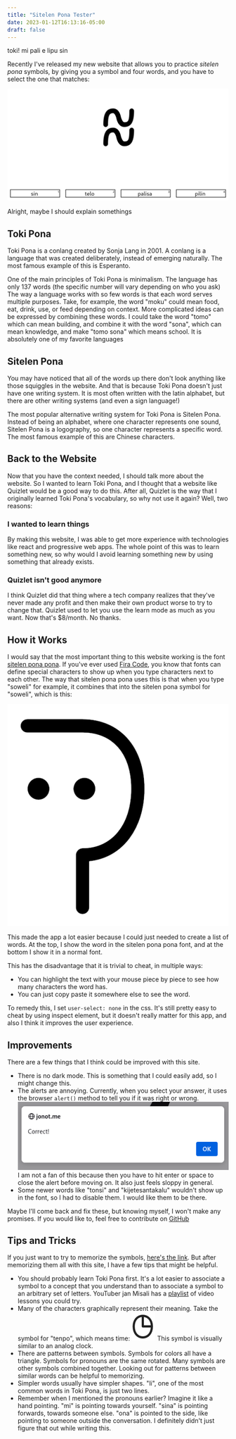 ```yaml
---
title: "Sitelen Pona Tester"
date: 2023-01-12T16:13:16-05:00
draft: false
---
```


toki! mi pali e lipu sin

Recently I've released my new website that allows you to practice *sitelen pona* symbols, by giving you a symbol and four words, and you have to select the one that matches:

![An Image of the sitelen-pona-tester ui](showcase.png)

Alright, maybe I should explain somethings

## Toki Pona
Toki Pona is a conlang created by Sonja Lang in 2001. A conlang is a language that was created deliberately, instead of emerging naturally. The most famous example of this is Esperanto.

One of the main principles of Toki Pona is minimalism. The language has only 137 words (the specific number will vary depending on who you ask) The way a language works with so few words is that each word serves multiple purposes. Take, for example, the word "moku" could mean food, eat, drink, use, or feed depending on context. More complicated ideas can be expressed by combining these words. I could take the word "tomo" which can mean building, and combine it with the word "sona", which can mean knowledge, and make "tomo sona" which means school. It is absolutely one of my favorite languages

## Sitelen Pona
You may have noticed that all of the words up there don't look anything like those squiggles in the website. And that is because Toki Pona doesn't just have one writing system. It is most often written with the latin alphabet, but there are other writing systems (and even a sign language!)

The most popular alternative writing system for Toki Pona is Sitelen Pona. Instead of being an alphabet, where one character represents one sound, Sitelen Pona is a logography, so one character represents a specific word. The most famous example of this are Chinese characters.

## Back to the Website
Now that you have the context needed, I should talk more about the website. So I wanted to learn Toki Pona, and I thought that a website like Quizlet would be a good way to do this. After all, Quizlet is the way that I originally learned Toki Pona's vocabulary, so why not use it again? Well, two reasons:

### I wanted to learn things
By making this website, I was able to get more experience with technologies like react and progressive web apps. The whole point of this was to learn something new, so why would I avoid learning something new by using something that already exists.

### Quizlet isn't good anymore
I think Quizlet did that thing where a tech company realizes that they've never made any profit and then make their own product worse to try to change that. Quizlet used to let you use the learn mode as much as you want. Now that's $8/month. No thanks.

## How it Works
I would say that the most important thing to this website working is the font [sitelen pona pona](https://jackhumbert.github.io/sitelen-pona-pona/). If you've ever used [Fira Code](https://github.com/tonsky/FiraCode), you know that fonts can define special characters to show up when you type characters next to each other. The way that sitelen pona pona uses this is that when you type "soweli" for example, it combines that into the sitelen pona symbol for "soweli", which is this:

![The sitelen pona symbol for "soweli"](soweli.png)

This made the app a lot easier because I could just needed to create a list of words. At the top, I show the word in the sitelen pona pona font, and at the bottom I show it in a normal font.

This has the disadvantage that it is trivial to cheat, in multiple ways:
- You can highlight the text with your mouse piece by piece to see how many characters the word has.
- You can just copy paste it somewhere else to see the word.

To remedy this, I set `user-select: none` in the css. It's still pretty easy to cheat by using inspect element, but it doesn't really matter for this app, and also I think it improves the user experience.

## Improvements
There are a few things that I think could be improved with this site.
- There is no dark mode. This is something that I could easily add, so I might change this.
- The alerts are annoying. Currently, when you select your answer, it uses the browser `alert()` method to tell you if it was right or wrong. ![Picture of said alert](alert.png) I am not a fan of this because then you have to hit enter or space to close the alert before moving on. It also just feels sloppy in general.
- Some newer words like "tonsi" and "kijetesantakalu" wouldn't show up in the font, so I had to disable them. I would like them to be there.

Maybe I'll come back and fix these, but knowing myself, I won't make any promises. If you would like to, feel free to contribute on [GitHub](https://github.com/jonot-cyber/sitelen-pona-tester)

## Tips and Tricks
If you just want to try to memorize the symbols, [here's the link](https://jonot.me/sitelen-pona-tester). But after memorizing them all with this site, I have a few tips that might be helpful.

- You should probably learn Toki Pona first. It's a lot easier to associate a symbol to a concept that you understand than to associate a symbol to an arbitrary set of letters. YouTuber jan Misali has a [playlist](https://www.youtube.com/playlist?list=PLuYLhuXt4HrQIv3xnDxZqRaLfmxB2U5rJ) of video lessons you could try.
- Many of the characters graphically represent their meaning. Take the symbol for "tenpo", which means time: ![tenpo symbol in Toki Pona](tenpo.png) This symbol is visually similar to an analog clock.
- There are patterns between symbols. Symbols for colors all have a triangle. Symbols for pronouns are the same rotated. Many symbols are other symbols combined together. Looking out for patterns between similar words can be helpful to memorizing.
- Simpler words usually have simpler shapes. "li", one of the most common words in Toki Pona, is just two lines.
- Remember when I mentioned the pronouns earlier? Imagine it like a hand pointing. "mi" is pointing towards yourself. "sina" is pointing forwards, towards someone else. "ona" is pointed to the side, like pointing to someone outside the conversation. I definitely didn't just figure that out while writing this.